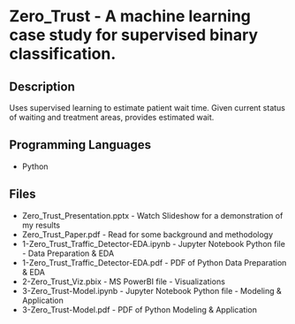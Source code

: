 # Zero_Trust - A machine learning case study for supervised binary classification.

## Description
Uses supervised learning to estimate patient wait time.  Given current status of waiting and treatment areas, provides estimated wait.

## Programming Languages
- Python

## Files

- Zero_Trust_Presentation.pptx - Watch Slideshow for a demonstration of my results
- Zero_Trust_Paper.pdf - Read for some background and methodology
- 1-Zero_Trust_Traffic_Detector-EDA.ipynb - Jupyter Notebook Python file - Data Preparation & EDA
- 1-Zero_Trust_Traffic_Detector-EDA.pdf - PDF of Python Data Preparation & EDA
- 2-Zero_Trust_Viz.pbix - MS PowerBI file - Visualizations
- 3-Zero_Trust-Model.ipynb - Jupyter Notebook Python file - Modeling & Application
- 3-Zero_Trust-Model.pdf - PDF of Python Modeling & Application
